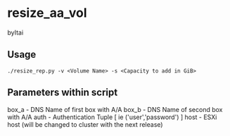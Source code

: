 # resize_aa_vol
byItai

## Usage 
```
./resize_rep.py -v <Volume Name> -s <Capacity to add in GiB>
```

## Parameters within script

box_a - DNS Name of first box with A/A
box_b - DNS Name of second box with A/A
auth - Authentication Tuple   [ ie ('user','password') ] 
host - ESXi host (will be changed to cluster with the next release)


